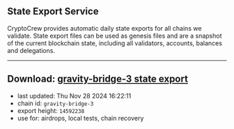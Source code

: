 ## State Export Service
CryptoCrew provides automatic daily state exports for all chains we validate. State export files can be used as genesis files and are a snapshot of the current blockchain state, including all validators, accounts, balances and delegations.

---
**Download: [gravity-bridge-3 state export](https://dl-eu2.ccvalidators.com/SERVICE/gravitybridge/gravity-bridge-3_export_14592238.json)**
---

- last updated: Thu Nov 28 2024 16:22:11
- chain id: `gravity-bridge-3`
- export height: `14592238`
- use for: airdrops, local tests, chain recovery
